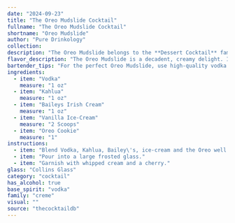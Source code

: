 ```yaml
---
date: "2024-09-23"
title: "The Oreo Mudslide Cocktail"
fullname: "The Oreo Mudslide Cocktail"
shortname: "Oreo Mudslide"
author: "Pure Drinkology"
collection:
description: "The Oreo Mudslide belongs to the **Dessert Cocktail** family, a category that emerged in the late 19th century.  Its origins are likely contemporary, inspired by the popular Mudslide cocktail but with the playful addition of Oreo cookies, echoing the dessert-like nature of this family. "
flavor_description: "The Oreo Mudslide is a decadent, creamy delight. It's a symphony of sweet and smooth flavors, with the vodka providing a subtle kick. The Kahlua lends its rich coffee notes, while Baileys Irish Cream adds a hint of chocolate and vanilla. The ice cream rounds out the experience with its velvety texture and sweetness. The Oreo cookie adds a delightful crunch and a touch of chocolatey goodness. It's a truly indulgent treat that's perfect for satisfying those sweet cravings. "
bartender_tips: "For the perfect Oreo Mudslide, use high-quality vodka and Kahlua.  Soften the vanilla ice cream slightly for easier blending.  Don't overblend! You want a thick, milkshake-like consistency. Crush the Oreo cookies finely and use a cocktail shaker to chill the drink before serving. Garnish with a crumbled Oreo for that final touch. "
ingredients:
  - item: "Vodka"
    measure: "1 oz"
  - item: "Kahlua"
    measure: "1 oz"
  - item: "Baileys Irish Cream"
    measure: "1 oz"
  - item: "Vanilla Ice-Cream"
    measure: "2 Scoops"
  - item: "Oreo Cookie"
    measure: "1"
instructions:
  - item: "Blend Vodka, Kahlua, Bailey\'s, ice-cream and the Oreo well in a blender."
  - item: "Pour into a large frosted glass."
  - item: "Garnish with whipped cream and a cherry."
glass: "Collins Glass"
category: "cocktail"
has_alcohol: true
base_spirit: "vodka"
family: "creme"
visual: ""
source: "thecocktaildb"
---
```


